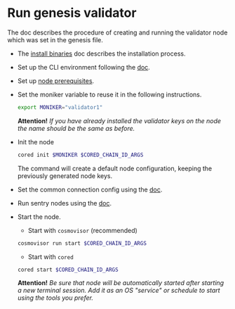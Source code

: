 # Run genesis validator

The doc describes the procedure of creating and running the validator node which was set in the genesis file.

* The [install binaries](../install-cored.md) doc describes the installation process.

* Set up the CLI environment following the [doc](../cli-env.md).

* Set up [node prerequisites](node-prerequisites.md).

* Set the moniker variable to reuse it in the following instructions.
  ```bash
  export MONIKER="validator1"
  ```

  **Attention!** *If you have already installed the validator keys on the node the name should be the same as before.*

* Init the node

  ```bash
  cored init $MONIKER $CORED_CHAIN_ID_ARGS
  ```
  The command will create a default node configuration, keeping the previously generated node keys.

* Set the common connection config using the [doc](set-connection-config.md).

* Run sentry nodes using the [doc](run-sentry.md).

* Start the node.

  * Start with `cosmovisor` (recommended)
  ```bash
  cosmovisor run start $CORED_CHAIN_ID_ARGS
  ```

  * Start with `cored`
   ```bash
  cored start $CORED_CHAIN_ID_ARGS
  ```

  **Attention!** *Be sure that node will be automatically started after starting a new terminal session. Add it as an OS "service" or schedule to start using the tools you prefer.*
